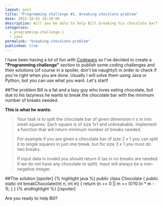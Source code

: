 ```yaml
---
layout: post
title: "Programming challenge #1. Breaking chocolate problem"
date: 2015-10-01 18:20:00
description: Will you be able to help Bill breaking his chocolate bar?
categories: 
  - programming-challenge-1
  - java
permalink: "breaking-chocolate-problem"
published: true
---
```


I have been having a lot of fun with <a href="www.codewars.com/r/sXy0Vg">Codewars</a> so I've decided to create a **"Programming challenge"** section to publish some coding challenges and their solutions (of course in a spoiler, don't be naughty!) in order to check if you're right when you are done. Usually I will solve them using Java or Python, but you can use what you want. Let's start!

##The problem
Bill is a fat and a lazy guy who loves eating chocolate, but due to his lazyness he wants to break the chocolate bar with the minimum number of breaks needed.

**This is what he wants:**

> Your task is to split the chocolate bar of given dimension n x m into small squares. Each square is of size 1x1 and unbreakable. Implement a function that will return minimum number of breaks needed.
> 
> For example if you are given a chocolate bar of size 2 x 1 you can split it to single squares in just one break, but for size 3 x 1 you must do two breaks.
> 
> If input data is invalid you should return 0 (as in no breaks are needed if we do not have any chocolate to split). Input will always be a non-negative integer.

##The solution
[spoiler]
{% highlight java %}
public class Chocolate {
  public static int breakChocolate(int n, int m) {
    return (n == 0 || m == 0)?0:(n * m - 1);
  }
}
{% endhighlight %}
[/spoiler]

Are you ready to help Bill?
